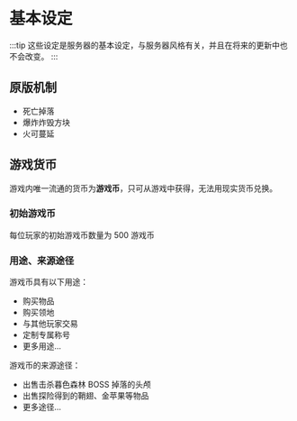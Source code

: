 # 基本设定

:::tip
这些设定是服务器的基本设定，与服务器风格有关，并且在将来的更新中也不会改变。
:::

## 原版机制

- 死亡掉落
- 爆炸炸毁方块
- 火可蔓延

## 游戏货币

游戏内唯一流通的货币为**游戏币**，只可从游戏中获得，无法用现实货币兑换。

### 初始游戏币

每位玩家的初始游戏币数量为 500 游戏币

### 用途、来源途径

游戏币具有以下用途：

- 购买物品
- 购买领地
- 与其他玩家交易
- 定制专属称号
- 更多用途...

游戏币的来源途径：

- 出售击杀暮色森林 BOSS 掉落的头颅
- 出售探险得到的鞘翅、金苹果等物品
- 更多途径...
